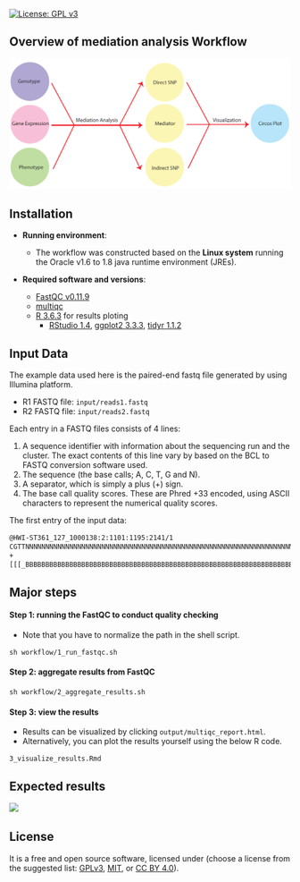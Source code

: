 [![License: GPL v3](https://img.shields.io/badge/License-GPL%20v3-blue.svg)](http://www.gnu.org/licenses/gpl-3.0)


## Overview of mediation analysis Workflow

![](graphs/mediation_work_flow.PNG)

## Installation

- __Running environment__: 
    - The workflow was constructed based on the __Linux system__ running the Oracle v1.6 to 1.8 java runtime environment (JREs).

- __Required software and versions__: 
    - [FastQC v0.11.9](http://www.bioinformatics.babraham.ac.uk/projects/download.html#fastqc)
    - [multiqc](https://github.com/ewels/MultiQC)
    - [R 3.6.3](https://cran.r-project.org/) for results ploting
        - [RStudio 1.4](https://rstudio.com/), [ggplot2 3.3.3](https://cran.r-project.org/web/packages/ggplot2/index.html), [tidyr 1.1.2](https://github.com/tidyverse/tidyr)


## Input Data

The example data used here is the paired-end fastq file generated by using Illumina platform.  

- R1 FASTQ file: `input/reads1.fastq`  
- R2 FASTQ file: `input/reads2.fastq`  

Each entry in a FASTQ files consists of 4 lines:  

1. A sequence identifier with information about the sequencing run and the cluster. The exact contents of this line vary by based on the BCL to FASTQ conversion software used.  
2. The sequence (the base calls; A, C, T, G and N).  
3. A separator, which is simply a plus (+) sign.  
4. The base call quality scores. These are Phred +33 encoded, using ASCII characters to represent the numerical quality scores.  

The first entry of the input data:
```
@HWI-ST361_127_1000138:2:1101:1195:2141/1
CGTTNNNNNNNNNNNNNNNNNNNNNNNNNNNNNNNNNNNNNNNNNNNNNNNNNNNNNNNNNNNNNNNNNNNNNNNNGGAGGGGTTNNNNNNNNNNNNNNN
+
[[[_BBBBBBBBBBBBBBBBBBBBBBBBBBBBBBBBBBBBBBBBBBBBBBBBBBBBBBBBBBBBBBBBBBBBBBBBBBBBBBBBBBBBBBBBBBBBBBBB
```


## Major steps

#### Step 1: running the FastQC to conduct quality checking
- Note that you have to normalize the path in the shell script.

```
sh workflow/1_run_fastqc.sh
```

#### Step 2: aggregate results from FastQC

```
sh workflow/2_aggregate_results.sh
```

#### Step 3: view the results

- Results can be visualized by clicking `output/multiqc_report.html`.
- Alternatively, you can plot the results yourself using the below R code.

```
3_visualize_results.Rmd
```

## Expected results

![](graphs/figure1.png)

## License
It is a free and open source software, licensed under []() (choose a license from the suggested list:  [GPLv3](https://github.com/github/choosealicense.com/blob/gh-pages/_licenses/gpl-3.0.txt), [MIT](https://github.com/github/choosealicense.com/blob/gh-pages/LICENSE.md), or [CC BY 4.0](https://github.com/github/choosealicense.com/blob/gh-pages/_licenses/cc-by-4.0.txt)).
